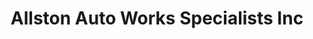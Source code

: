 ---
title: "Allston Auto Works Specialists Inc"
url: /allston/allston-auto-works-specialists-inc/
shop: Autowerkstatt
---